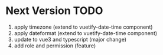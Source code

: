 

# Next Version TODO
1. apply timezone (extend to vuetify-date-time component)
2. apply dateformat (extend to vuetify-date-time component)
3. update to vue3 and typescript (major change)
4. add role and permission (feature)